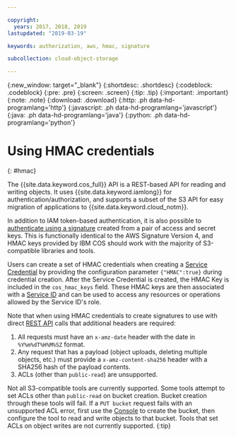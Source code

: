 ```yaml
---

copyright:
  years: 2017, 2018, 2019
lastupdated: "2019-03-19"

keywords: authorization, aws, hmac, signature

subcollection: cloud-object-storage

---
```

{:new_window: target="_blank"}
{:shortdesc: .shortdesc}
{:codeblock: .codeblock}
{:pre: .pre}
{:screen: .screen}
{:tip: .tip}
{:important: .important}
{:note: .note}
{:download: .download} 
{:http: .ph data-hd-programlang='http'} 
{:javascript: .ph data-hd-programlang='javascript'} 
{:java: .ph data-hd-programlang='java'} 
{:python: .ph data-hd-programlang='python'}

# Using HMAC credentials
{: #hmac}

The {{site.data.keyword.cos_full}} API is a REST-based API for reading and writing objects. It uses {{site.data.keyword.iamlong}} for authentication/authorization, and supports a subset of the S3 API for easy migration of applications to {{site.data.keyword.cloud_notm}}.

In addition to IAM token-based authentication, it is also possible to [authenticate using a signature](/docs/services/cloud-object-storage/hmac/hmac-signature.html) created from a pair of access and secret keys. This is functionally identical to the AWS Signature Version 4, and HMAC keys provided by IBM COS should work with the majority of S3-compatible libraries and tools.

Users can create a set of HMAC credentials when creating a [Service Credential](/docs/services/cloud-object-storage/iam/service-credentials.html) by providing the configuration parameter `{"HMAC":true}` during credential creation. After the Service Credential is created, the HMAC Key is included in the `cos_hmac_keys` field. These HMAC keys are then associated with a [Service ID](/docs/services/cloud-object-storage/iam/users-serviceids.html) and can be used to access any resources or operations allowed by the Service ID's role. 

Note that when using HMAC credentials to create signatures to use with direct [REST API](/docs/services/cloud-object-storage/api-reference/about-api.html) calls that additional headers are required:
1. All requests must have an `x-amz-date` header with the date in `%Y%m%dT%H%M%SZ` format.
2. Any request that has a payload (object uploads, deleting multiple objects, etc.) must provide a `x-amz-content-sha256` header with a SHA256 hash of the payload contents.
3. ACLs (other than `public-read`) are unsupported.

Not all S3-compatible tools are currently supported. Some tools attempt to set ACLs other than `public-read` on bucket creation. Bucket creation through these tools will fail. If a `PUT bucket` request fails with an unsupported ACL error, first use the [Console](/docs/services/cloud-object-storage/getting-started.html#getting-started-console-) to create the bucket, then configure the tool to read and write objects to that bucket. Tools that set ACLs on object writes are not currently supported.
{:tip}
